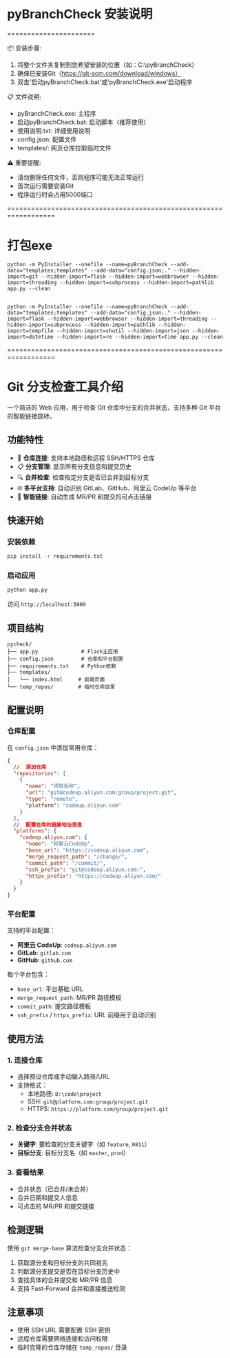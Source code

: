 
# pyBranchCheck 安装说明
======================

📦 安装步骤:
1. 将整个文件夹复制到您希望安装的位置（如：C:\pyBranchCheck）
2. 确保已安装Git（https://git-scm.com/download/windows）
3. 双击'启动pyBranchCheck.bat'或'pyBranchCheck.exe'启动程序

📋 文件说明:
- pyBranchCheck.exe: 主程序
- 启动pyBranchCheck.bat: 启动脚本（推荐使用）
- 使用说明.txt: 详细使用说明
- config.json: 配置文件
- templates/: 网页仓库拉取临时文件

⚠️ 重要提醒:
- 请勿删除任何文件，否则程序可能无法正常运行
- 首次运行需要安装Git
- 程序运行时会占用5000端口

==================================================================
# 打包exe
```
python -m PyInstaller --onefile --name=pyBranchCheck --add-data="templates;templates" --add-data="config.json;." --hidden-import=git --hidden-import=flask --hidden-import=webbrowser --hidden-import=threading --hidden-import=subprocess --hidden-import=pathlib app.py --clean


python -m PyInstaller --onefile --name=pyBranchCheck --add-data="templates;templates" --add-data="config.json;." --hidden-import=flask --hidden-import=webbrowser --hidden-import=threading --hidden-import=subprocess --hidden-import=pathlib --hidden-import=tempfile --hidden-import=shutil --hidden-import=json --hidden-import=datetime --hidden-import=re --hidden-import=time app.py --clean 

```
==================================================================
# Git 分支检查工具介绍

一个简洁的 Web 应用，用于检查 Git 仓库中分支的合并状态，支持多种 Git 平台的智能链接跳转。

## 功能特性

- 🔗 **仓库连接**: 支持本地路径和远程 SSH/HTTPS 仓库
- 📋 **分支管理**: 显示所有分支信息和提交历史
- 🔍 **合并检查**: 检查指定分支是否已合并到目标分支
- 🌐 **多平台支持**: 自动识别 GitLab、GitHub、阿里云 CodeUp 等平台
- 🔗 **智能链接**: 自动生成 MR/PR 和提交的可点击链接

## 快速开始

### 安装依赖

```bash
pip install -r requirements.txt
```

### 启动应用

```bash
python app.py
```

访问 `http://localhost:5000`

## 项目结构

```
pycheck/
├── app.py              # Flask主应用
├── config.json         # 仓库和平台配置
├── requirements.txt    # Python依赖
├── templates/
│   └── index.html     # 前端页面
└── temp_repos/        # 临时仓库目录
```

## 配置说明

### 仓库配置

在 `config.json` 中添加常用仓库：

```json
{
  //  添加仓库
  "repositories": [
    {
      "name": "项目名称",
      "url": "git@codeup.aliyun.com:group/project.git",
      "type": "remote",
      "platform": "codeup.aliyun.com"
    }
  ],
  //  配置仓库的链接地址信息
  "platforms": {
    "codeup.aliyun.com": {
      "name": "阿里云CodeUp",
      "base_url": "https://codeup.aliyun.com",
      "merge_request_path": "/change/",
      "commit_path": "/commit/",
      "ssh_prefix": "git@codeup.aliyun.com:",
      "https_prefix": "https://codeup.aliyun.com/"
    }
  }
}
```

### 平台配置

支持的平台配置：

- **阿里云 CodeUp**: `codeup.aliyun.com`
- **GitLab**: `gitlab.com`
- **GitHub**: `github.com`

每个平台包含：

- `base_url`: 平台基础 URL
- `merge_request_path`: MR/PR 路径模板
- `commit_path`: 提交路径模板
- `ssh_prefix` / `https_prefix`: URL 前缀用于自动识别

## 使用方法

### 1. 连接仓库

- 选择预设仓库或手动输入路径/URL
- 支持格式：
  - 本地路径: `D:\code\project`
  - SSH: `git@platform.com:group/project.git`
  - HTTPS: `https://platform.com/group/project.git`

### 2. 检查分支合并状态

- **关键字**: 要检查的分支关键字（如 `feature`, `0811`）
- **目标分支**: 目标分支名（如 `master`, `prod`）

### 3. 查看结果

- 合并状态（已合并/未合并）
- 合并日期和提交人信息
- 可点击的 MR/PR 和提交链接

## 检测逻辑

使用 `git merge-base` 算法检查分支合并状态：

1. 获取源分支和目标分支的共同祖先
2. 判断源分支提交是否在目标分支历史中
3. 查找具体的合并提交和 MR/PR 信息
4. 支持 Fast-Forward 合并和直接推送检测

## 注意事项

- 使用 SSH URL 需要配置 SSH 密钥
- 远程仓库需要网络连接和访问权限
- 临时克隆的仓库存储在 `temp_repos/` 目录
